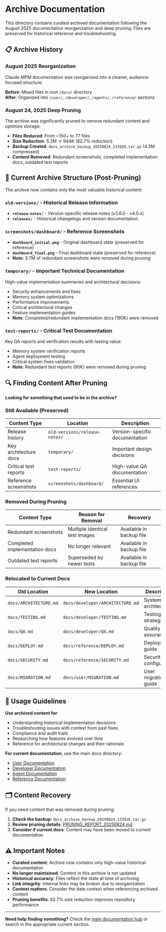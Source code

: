 # Archive Documentation

This directory contains curated archived documentation following the August 2025 documentation reorganization and deep pruning. Files are preserved for historical reference and troubleshooting.

## 📋 Archive History

### August 2025 Reorganization
Claude MPM documentation was reorganized into a cleaner, audience-focused structure:

**Before**: Mixed files in root `/docs/` directory  
**After**: Organized into `/user/`, `/developer/`, `/agents/`, `/reference/` sections

### August 24, 2025 Deep Pruning
The archive was significantly pruned to remove redundant content and optimize storage:

- **Files Reduced**: From ~150+ to 77 files
- **Size Reduction**: 5.2M → 944K (82.7% reduction)
- **Backup Created**: `docs_archive_backup_20250824_133926.tar.gz` (4.3M compressed)
- **Content Removed**: Redundant screenshots, completed implementation docs, outdated test reports

## 📂 Current Archive Structure (Post-Pruning)

The archive now contains only the most valuable historical content:

### `old-versions/` - Historical Release Information
- **`release-notes/`** - Version-specific release notes (v3.6.0 - v4.0.x)
- **`releases/`** - Historical changelogs and version documentation

### `screenshots/dashboard/` - Reference Screenshots  
- **`dashboard_initial.png`** - Original dashboard state (preserved for reference)
- **`dashboard_final.png`** - Final dashboard state (preserved for reference)
- **Note**: 3.7M of redundant screenshots were removed during pruning

### `temporary/` - Important Technical Documentation
High-value implementation summaries and architectural decisions:
- Security enhancements and fixes
- Memory system optimizations  
- Performance improvements
- Critical architectural changes
- Feature implementation guides
- **Note**: Completed/redundant implementation docs (180K) were removed

### `test-reports/` - Critical Test Documentation
Key QA reports and verification results with lasting value:
- Memory system verification reports
- Agent deployment testing
- Critical system fixes validation
- **Note**: Redundant test reports (90K) were removed during pruning

## 🔍 Finding Content After Pruning

**Looking for something that used to be in the archive?**

### Still Available (Preserved)
| Content Type | Location | Description |
|--------------|-----------|-------------|
| Release history | `old-versions/release-notes/` | Version-specific documentation |
| Key architecture docs | `temporary/` | Important design decisions |  
| Critical test reports | `test-reports/` | High-value QA documentation |
| Reference screenshots | `screenshots/dashboard/` | Essential UI references |

### Removed During Pruning
| Content Type | Reason for Removal | Recovery |
|--------------|-------------------|----------|
| Redundant screenshots | Multiple identical test images | Available in backup file |
| Completed implementation docs | No longer relevant | Available in backup file |
| Outdated test reports | Superseded by newer tests | Available in backup file |

### Relocated to Current Docs
| Old Location | New Location | Description |
|--------------|-------------|-------------|
| `docs/ARCHITECTURE.md` | `docs/developer/ARCHITECTURE.md` | System architecture |
| `docs/TESTING.md` | `docs/developer/TESTING.md` | Testing strategies |
| `docs/QA.md` | `docs/developer/QA.md` | Quality assurance |
| `docs/DEPLOY.md` | `docs/reference/DEPLOY.md` | Deployment guide |
| `docs/SECURITY.md` | `docs/reference/SECURITY.md` | Security configuration |
| `docs/MIGRATION.md` | `docs/user/MIGRATION.md` | User migration guide |

## 🎯 Usage Guidelines

**Use archived content for**:
- Understanding historical implementation decisions
- Troubleshooting issues with context from past fixes
- Compliance and audit trails
- Researching how features evolved over time
- Reference for architectural changes and their rationale

**For current documentation**, use the main docs directory:
- [User Documentation](../user/README.md)
- [Developer Documentation](../developer/README.md)
- [Agent Documentation](../agents/README.md)
- [Reference Documentation](../reference/README.md)

## 🗂️ Content Recovery

If you need content that was removed during pruning:

1. **Check the backup**: `docs_archive_backup_20250824_133926.tar.gz`
2. **Review pruning details**: [PRUNING_REPORT_20250824.md](./PRUNING_REPORT_20250824.md)
3. **Consider if current docs**: Content may have been moved to current documentation

## ⚠️ Important Notes

- **Curated content**: Archive now contains only high-value historical documentation
- **No longer maintained**: Content in this archive is not updated
- **Historical accuracy**: Files reflect the state at time of archiving
- **Link integrity**: Internal links may be broken due to reorganization
- **Context matters**: Consider the date context when referencing archived content
- **Pruning benefits**: 82.7% size reduction improves repository performance

---

**Need help finding something?** Check the [main documentation hub](../README.md) or search in the appropriate current section.